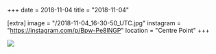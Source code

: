 +++
date = 2018-11-04
title = "2018-11-04"

[extra]
image = "/2018-11-04_16-30-50_UTC.jpg"
instagram = "https://instagram.com/p/Bpw-Pe8lNGP"
location = "Centre Point"
+++

<img src="/2018-11-04_16-30-50_UTC.jpg" />
